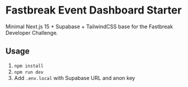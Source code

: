 # Fastbreak Event Dashboard Starter

Minimal Next.js 15 + Supabase + TailwindCSS base for the Fastbreak Developer Challenge.

## Usage
1. `npm install`
2. `npm run dev`
3. Add `.env.local` with Supabase URL and anon key
